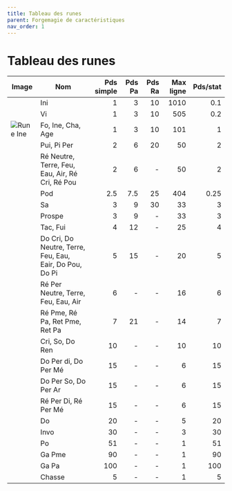 ```yaml
---
title: Tableau des runes
parent: Forgemagie de caractéristiques
nav_order: 1
---
```


# Tableau des runes

| Image 	| Nom                                                     	| Pds simple 	| Pds Pa 	| Pds Ra 	| Max ligne 	| Pds/stat 	|
|-------	|---------------------------------------------------------	|-----------:	|-------:	|-------:	|----------:	|---------:	|
|       	| Ini                                                     	|          1 	|      3 	|     10 	|      1010 	|      0.1 	|
|       	| Vi                                                      	|          1 	|      3 	|     10 	|       505 	|      0.2 	|
| ![Rune Ine](https://static.ankama.com/dofus/www/game/items/52/78037.w40h40.png)| Fo, Ine, Cha, Age                                       	|          1 	|      3 	|     10 	|       101 	|        1 	|
|       	| Pui, Pi Per                                             	|          2 	|      6 	|     20 	|        50 	|        2 	|
|       	| Ré Neutre, Terre, Feu, Eau, Air, Ré Cri, Ré Pou         	|          2 	|      6 	|      - 	|        50 	|        2 	|
|       	| Pod                                                     	|        2.5 	|    7.5 	|     25 	|       404 	|     0.25 	|
|       	| Sa                                                      	|          3 	|      9 	|     30 	|        33 	|        3 	|
|       	| Prospe                                                  	|          3 	|      9 	|      - 	|        33 	|        3 	|
|       	| Tac, Fui                                                	|          4 	|     12 	|      - 	|        25 	|        4 	|
|       	| Do Cri, Do Neutre, Terre, Feu, Eau, Eair, Do Pou, Do Pi 	|          5 	|     15 	|      - 	|        20 	|        5 	|
|       	| Ré Per Neutre, Terre, Feu, Eau, Air                     	|          6 	|      - 	|      - 	|        16 	|        6 	|
|       	| Ré Pme, Ré Pa, Ret Pme, Ret Pa                          	|          7 	|     21 	|      - 	|        14 	|        7 	|
|       	| Cri, So, Do Ren                                         	|         10 	|      - 	|      - 	|        10 	|       10 	|
|       	| Do Per di, Do Per Mé                                    	|         15 	|      - 	|      - 	|         6 	|       15 	|
|       	| Do Per So, Do Per Ar                                    	|         15 	|      - 	|      - 	|         6 	|       15 	|
|       	| Ré Per Di, Ré Per Mé                                    	|         15 	|      - 	|      - 	|         6 	|       15 	|
|       	| Do                                                      	|         20 	|      - 	|      - 	|         5 	|       20 	|
|       	| Invo                                                    	|         30 	|      - 	|      - 	|         3 	|       30 	|
|       	| Po                                                      	|         51 	|      - 	|      - 	|         1 	|       51 	|
|       	| Ga Pme                                                  	|         90 	|      - 	|      - 	|         1 	|       90 	|
|       	| Ga Pa                                                   	|        100 	|      - 	|      - 	|         1 	|      100 	|
|       	| Chasse                                                  	|          5 	|      - 	|      - 	|         1 	|        5 	|
